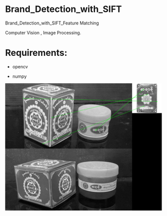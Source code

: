 # Brand_Detection_with_SIFT
Brand_Detection_with_SIFT_Feature Matching


Computer Vision , Image Processing. 

# Requirements:

- opencv

- numpy


![Screenshot](result_sayarkho.png)
